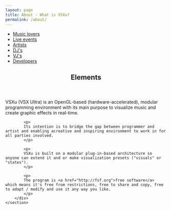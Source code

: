 ```yaml
---
layout: page
title: About - What is VSXu?
permalink: /about/
---
```

<div id="main" class="alt">
    <section id="one">
        <div class="inner">
            <ul class="actions horizontal">
                <li><a href="/about/for-music-lovers" class="button">Music lovers</a></li>
                <li><a href="/about/for-live-events" class="button">Live events</a></li>
                <li><a href="/about/for-artists" class="button">Artists</a></li>
                <li><a href="/about/for-djs" class="button">DJ's</a></li>
                <li><a href="/about/for-vjs" class="button">VJ's</a></li>
                <li><a href="/about/for-developers" class="button">Developers</a></li>
            </ul>
            <header class="major">
                <h1>Elements</h1>
            </header>
            <p>
            VSXu (VSX Ultra) is an OpenGL-based (hardware-accelerated), modular programming environment with its main purpose to visualize music and create graphic effects in real-time.</p>
            
            <p>
            Its intention is to bridge the gap between programmer and artist and enabling acreative and inspiring environment to work in for all parties involved.
            </p>
            
            <p>
            VSXu is built on a modular plug-in-based architecture so anyone can extend it and or make visualization presets ("visuals" or "states").
            </p>
            
            <p>
            The program is <a href="http://fsf.org">free software</a> which means it's free from restrictions, free to share and copy, free to adapt / modify and use it any way you like.
            </p>
        </div>
    </section>
</div>

